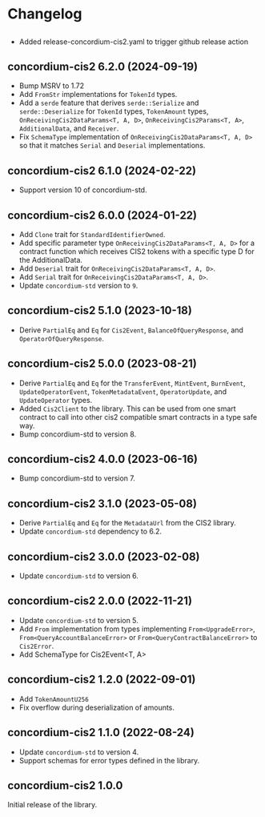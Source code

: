 # Changelog

## 

- Added release-concordium-cis2.yaml to trigger github release action


## concordium-cis2 6.2.0 (2024-09-19)

- Bump MSRV to 1.72
- Add `FromStr` implementations for `TokenId` types.
- Add a `serde` feature that derives `serde::Serialize` and `serde::Deserialize` for `TokenId` types, `TokenAmount` types, `OnReceivingCis2DataParams<T, A, D>`, `OnReceivingCis2Params<T, A>`, `AdditionalData`, and `Receiver`.
- Fix `SchemaType` implementation of `OnReceivingCis2DataParams<T, A, D>` so that it matches `Serial` and `Deserial` implementations.

## concordium-cis2 6.1.0 (2024-02-22)

- Support version 10 of concordium-std.

## concordium-cis2 6.0.0 (2024-01-22)

- Add `Clone` trait for `StandardIdentifierOwned`.
- Add specific parameter type `OnReceivingCis2DataParams<T, A, D>` for a contract function which receives CIS2 tokens with a specific type D for the AdditionalData.
- Add `Deserial` trait for `OnReceivingCis2DataParams<T, A, D>`.
- Add `Serial` trait for `OnReceivingCis2DataParams<T, A, D>`.
- Update `concordium-std` version to `9`.

## concordium-cis2 5.1.0 (2023-10-18)

- Derive `PartialEq` and `Eq` for `Cis2Event`, `BalanceOfQueryResponse`, and `OperatorOfQueryResponse`.

## concordium-cis2 5.0.0 (2023-08-21)

- Derive `PartialEq` and `Eq` for the `TransferEvent`, `MintEvent`, `BurnEvent`, `UpdateOperatorEvent`, `TokenMetadataEvent`, `OperatorUpdate`, and `UpdateOperator` types.
- Added `Cis2Client` to the library. This can be used from one smart contract to
  call into other cis2 compatible smart contracts in a type safe way.
- Bump concordium-std to version 8.

## concordium-cis2 4.0.0 (2023-06-16)

- Bump concordium-std to version 7.

## concordium-cis2 3.1.0 (2023-05-08)

- Derive `PartialEq` and `Eq` for the `MetadataUrl` from the CIS2 library.
- Update `concordium-std` dependency to 6.2.

## concordium-cis2 3.0.0 (2023-02-08)

- Update `concordium-std` to version 6.

## concordium-cis2 2.0.0 (2022-11-21)

- Update `concordium-std` to version 5.
- Add `From` implementation from types implementing `From<UpgradeError>`, `From<QueryAccountBalanceError>` or `From<QueryContractBalanceError>` to `Cis2Error`.
- Add SchemaType for Cis2Event<T, A>

## concordium-cis2 1.2.0 (2022-09-01)

- Add `TokenAmountU256`
- Fix overflow during deserialization of amounts.

## concordium-cis2 1.1.0 (2022-08-24)

- Update `concordium-std` to version 4.
- Support schemas for error types defined in the library.

## concordium-cis2 1.0.0

Initial release of the library.
